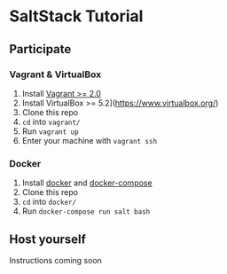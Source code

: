 # SaltStack Tutorial
## Participate
### Vagrant & VirtualBox
1. Install [Vagrant >= 2.0](https://www.vagrantup.com/)
2. Install VirtualBox >= 5.2](https://www.virtualbox.org/)
3. Clone this repo
5. `cd` into `vagrant/`
6. Run `vagrant up`
6. Enter your machine with `vagrant ssh`

### Docker
1. Install [docker](https://docs.docker.com/install/) and [docker-compose](https://docs.docker.com/compose/install/)
2. Clone this repo
3. `cd` into `docker/` 
4. Run `docker-compose run salt bash`

## Host yourself
Instructions coming soon